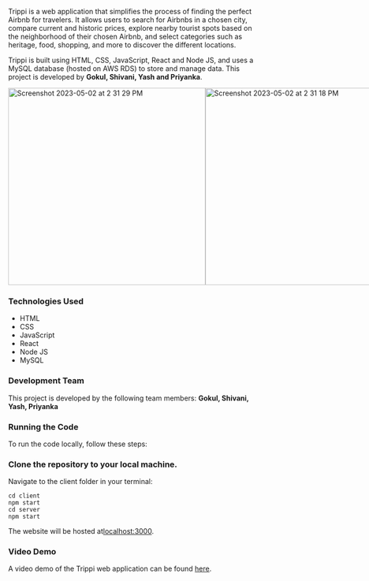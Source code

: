 Trippi is a web application that simplifies the process of finding the perfect Airbnb for travelers. 
It allows users to search for Airbnbs in a chosen city, compare current and historic prices, 
explore nearby tourist spots based on the neighborhood of their chosen Airbnb, and select categories such as heritage, food, shopping, and more to discover the different locations. 

Trippi is built using HTML, CSS, JavaScript, React and Node JS, and uses a MySQL database  (hosted on AWS RDS) to store and manage data. 
This project is developed by **Gokul, Shivani, Yash and Priyanka**.

<div style="display:flex">
  <img width="400" alt="Screenshot 2023-05-02 at 2 31 29 PM" src="https://user-images.githubusercontent.com/71208055/235754285-8afd64b1-7d8d-4962-91a6-806e8715573a.png">
  <img width="400" alt="Screenshot 2023-05-02 at 2 31 18 PM" src="https://user-images.githubusercontent.com/71208055/235754300-9d44d063-1d76-4885-81bb-6fd16c8e3bb4.png">
</div>

### Technologies Used

- HTML
- CSS
- JavaScript
- React
- Node JS
- MySQL


### Development Team
This project is developed by the following team members:
**Gokul, Shivani, Yash, Priyanka**


### Running the Code
To run the code locally, follow these steps:

### Clone the repository to your local machine.
Navigate to the client folder in your terminal:

```console
cd client
npm start
cd server
npm start
```
The website will be hosted at[localhost:3000](localhost:3000).

### Video Demo
A video demo of the Trippi web application can be found [here](https://drive.google.com/file/d/126_WyK9eKawo7onajsfbpbExml4N4o3Z/view?usp=share_link).
